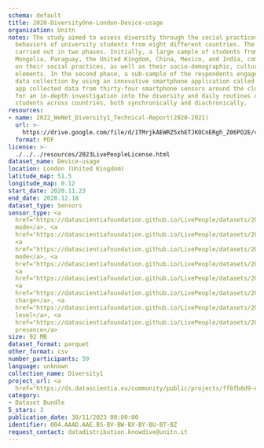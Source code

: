```yaml
---
schema: default
title: 2020-DiversityOne-London-Device-usage
organization: Unitn
notes: The study aimed to assess diversity through the social practices and daily
  behaviors of university students from eight different countries. The research was
  carried out in two phases. Initially, a large sample of students from Denmark, Italy,
  Mongolia, Paraguay, the United Kingdom, China, Mexico, and India, completed a survey
  on their social practices, as well as their socio-demographic, cultural, and psychological
  elements. In the second phase, a sub-sample of the respondents engaged in a four-week
  data collection by using an innovative smartphone application called iLog. This
  app collected data from thirty-four smartphone sensors around the clock, allowing
  for an in-depth investigation into the diversity and daily routines of university
  students across countries, both synchronically and diachronically.
resources:
- name: 2022_WeNet_Diversity1_Technical-Report(2020-2021)
  url: >-
    https://drive.google.com/file/d/1TMrjkAEWRZ5xhETJKOCnERgh_Z06PO2E/view?usp=drive_link
  format: PDF
license: >-
  ./../../resources/2023LivePeopleLicense.html
dataset_name: Device-usage
location: London (United Kingdom)
latitude_map: 51.5
longitude_map: 0.12
start_date: 2020.11.23
end_date: 2020.12.18
dataset_type: Sensors
sensor_type: <a 
  href="https://datascientiafoundation.github.io/LivePeople/datasets/2020-DV1-London-Airplane%20Mode%20Event/">airplane
  mode</a>, <a 
  href="https://datascientiafoundation.github.io/LivePeople/datasets/2020-DV1-London-Doze%20Event/">doze</a>,
  <a 
  href="https://datascientiafoundation.github.io/LivePeople/datasets/2020-DV1-London-Ring%20Mode%20Event/">ring
  mode</a>, <a 
  href="https://datascientiafoundation.github.io/LivePeople/datasets/2020-DV1-London-Screen%20Event/">screen</a>,
  <a 
  href="https://datascientiafoundation.github.io/LivePeople/datasets/2020-DV1-London-Touch%20Event/">touch</a>,
  <a 
  href="https://datascientiafoundation.github.io/LivePeople/datasets/2020-DV1-London-Batterycharge%20Event/">battery
  charge</a>, <a 
  href="https://datascientiafoundation.github.io/LivePeople/datasets/2020-DV1-London-Battery%20Monitoring%20Log/">battery
  level</a>, <a 
  href="https://datascientiafoundation.github.io/LivePeople/datasets/2020-DV1-London-User%20Presence%20Event/">user
  presence</a>
size: 92 MB
dataset_format: parquet
other_format: csv
number_participants: 59
language: unknown
collection_name: Diversity1
project_url: <a 
  href="https://ds.datascientia.eu/community/public/projects/ff8fb8d9-ecfd-4c39-bc09-c80eb4d90401">https://ds.datascientia.eu/community/public/projects/ff8fb8d9-ecfd-4c39-bc09-c80eb4d90401</a>
category:
- Dataset Bundle
5_stars: 3
publication_date: 30/11/2023 00:00:00
identifier: 004.AAAD.AAE.BS-BV-BW-BX-BY-BU-BT-BZ
request_contact: datadistribution.knowdive@unitn.it
---
```

